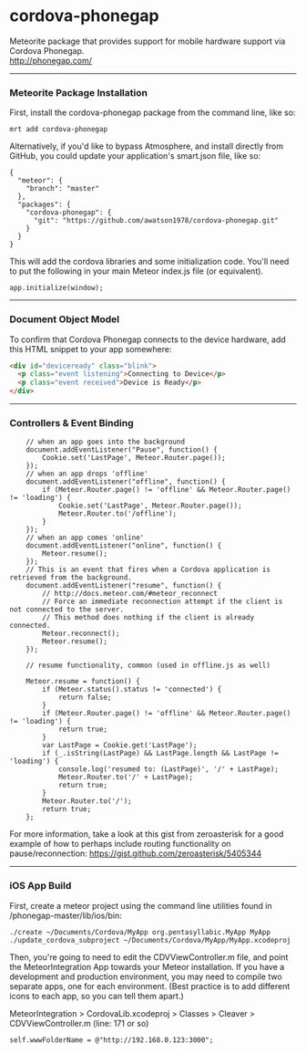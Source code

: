 cordova-phonegap
================

Meteorite package that provides support for mobile hardware support via Cordova Phonegap.  
http://phonegap.com/


------------------------
### Meteorite Package Installation

First, install the cordova-phonegap package from the command line, like so:

````
mrt add cordova-phonegap
````

Alternatively, if you'd like to bypass Atmosphere, and install directly from GitHub, you could update your application's smart.json file, like so:

````
{
  "meteor": {
    "branch": "master"
  },
  "packages": {
    "cordova-phonegap": {
      "git": "https://github.com/awatson1978/cordova-phonegap.git"
    }
  }
}

````

This will add the cordova libraries and some initialization code.  You'll need to put the following in your main Meteor index.js file (or equivalent).

````
app.initialize(window);
````

------------------------
### Document Object Model

To confirm that Cordova Phonegap connects to the device hardware, add this HTML snippet to your app somewhere:
````html
<div id="deviceready" class="blink">
  <p class="event listening">Connecting to Device</p>
  <p class="event received">Device is Ready</p>
</div>
````

------------------------
### Controllers & Event Binding


````
    // when an app goes into the background
    document.addEventListener("Pause", function() {
        Cookie.set('LastPage', Meteor.Router.page());
    });
    // when an app drops 'offline'
    document.addEventListener("offline", function() {
        if (Meteor.Router.page() != 'offline' && Meteor.Router.page() != 'loading') {
            Cookie.set('LastPage', Meteor.Router.page());
            Meteor.Router.to('/offline');
        }
    });
    // when an app comes 'online'
    document.addEventListener("online", function() {
        Meteor.resume();
    });
    // This is an event that fires when a Cordova application is retrieved from the background.
    document.addEventListener("resume", function() {
        // http://docs.meteor.com/#meteor_reconnect
        // Force an immediate reconnection attempt if the client is not connected to the server.
        // This method does nothing if the client is already connected.
        Meteor.reconnect();
        Meteor.resume();
    });

    // resume functionality, common (used in offline.js as well)
    
    Meteor.resume = function() {
        if (Meteor.status().status != 'connected') {
            return false;
        }
        if (Meteor.Router.page() != 'offline' && Meteor.Router.page() != 'loading') {
            return true;
        }
        var LastPage = Cookie.get('LastPage');
        if (_.isString(LastPage) && LastPage.length && LastPage != 'loading') {
            console.log('resumed to: (LastPage)', '/' + LastPage);
            Meteor.Router.to('/' + LastPage);
            return true;
        }
        Meteor.Router.to('/');
        return true;
    };

````

For more information, take a look at this gist from zeroasterisk for a good example of how to perhaps include routing functionality on pause/reconnection:
https://gist.github.com/zeroasterisk/5405344





------------------------
### iOS App Build

First, create a meteor project using the command line utilities found in /phonegap-master/lib/ios/bin:
````
./create ~/Documents/Cordova/MyApp org.pentasyllabic.MyApp MyApp
./update_cordova_subproject ~/Documents/Cordova/MyApp/MyApp.xcodeproj
````

Then, you're going to need to edit the CDVViewController.m file, and point the MeteorIntegration App towards your Meteor installation.  If you have a development and production environment, you may need to compile two separate apps, one for each environment.  (Best practice is to add different icons to each app, so you can tell them apart.)

MeteorIntegration > CordovaLib.xcodeproj > Classes > Cleaver > CDVViewController.m (line: 171 or so)
````
self.wwwFolderName = @"http://192.168.0.123:3000";
````

